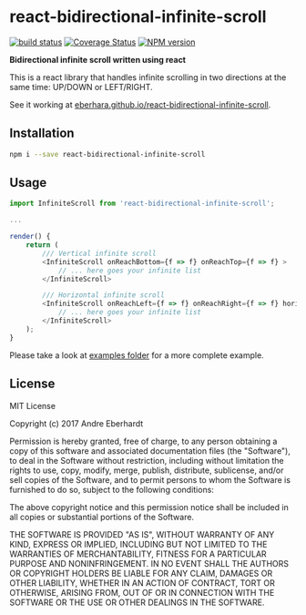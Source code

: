 # react-bidirectional-infinite-scroll

[![build status](https://travis-ci.org/eberhara/react-bidirectional-infinite-scroll.svg?branch=master)](https://travis-ci.org/eberhara/react-bidirectional-infinite-scroll)
[![Coverage Status](https://coveralls.io/repos/eberhara/react-bidirectional-infinite-scroll/badge.svg)](https://coveralls.io/r/eberhara/react-bidirectional-infinite-scroll)
[![NPM version](http://img.shields.io/npm/v/react-bidirectional-infinite-scroll.svg)](https://www.npmjs.org/package/react-bidirectional-infinite-scroll)

**Bidirectional infinite scroll written using react**

This is a react library that handles infinite scrolling in two directions at the same time: UP/DOWN or LEFT/RIGHT.

See it working at [eberhara.github.io/react-bidirectional-infinite-scroll](https://eberhara.github.io/react-bidirectional-infinite-scroll).


## Installation

```bash
npm i --save react-bidirectional-infinite-scroll
```

## Usage

```javascript
import InfiniteScroll from 'react-bidirectional-infinite-scroll';

...

render() {
	return (
		/// Vertical infinite scroll
		<InfiniteScroll onReachBottom={f => f} onReachTop={f => f} >
			// ... here goes your infinite list
		</InfiniteScroll>

		/// Horizontal infinite scroll
		<InfiniteScroll onReachLeft={f => f} onReachRight={f => f} horizontal>
        	// ... here goes your infinite list
		</InfiniteScroll>
	);
}
```

Please take a look at [examples folder](./examples) for a more complete example.


## License

MIT License

Copyright (c) 2017 Andre Eberhardt

Permission is hereby granted, free of charge, to any person obtaining a copy
of this software and associated documentation files (the "Software"), to deal
in the Software without restriction, including without limitation the rights
to use, copy, modify, merge, publish, distribute, sublicense, and/or sell
copies of the Software, and to permit persons to whom the Software is
furnished to do so, subject to the following conditions:

The above copyright notice and this permission notice shall be included in all
copies or substantial portions of the Software.

THE SOFTWARE IS PROVIDED "AS IS", WITHOUT WARRANTY OF ANY KIND, EXPRESS OR
IMPLIED, INCLUDING BUT NOT LIMITED TO THE WARRANTIES OF MERCHANTABILITY,
FITNESS FOR A PARTICULAR PURPOSE AND NONINFRINGEMENT. IN NO EVENT SHALL THE
AUTHORS OR COPYRIGHT HOLDERS BE LIABLE FOR ANY CLAIM, DAMAGES OR OTHER
LIABILITY, WHETHER IN AN ACTION OF CONTRACT, TORT OR OTHERWISE, ARISING FROM,
OUT OF OR IN CONNECTION WITH THE SOFTWARE OR THE USE OR OTHER DEALINGS IN THE
SOFTWARE.
